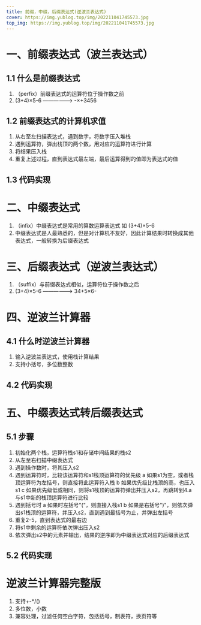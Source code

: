 ```yaml
---
title: 前缀，中缀，后缀表达式(逆波兰表达式)
cover: https://img.yublog.top/img/202211041745573.jpg
top_img: https://img.yublog.top/img/202211041745573.jpg
---
```


# 一、前缀表达式（波兰表达式）
## 1.1 什么是前缀表达式
1. （perfix）前缀表达式的运算符位于操作数之前
2. (3+4)×5-6 ——————> -×+3456
## 1.2 前缀表达式的计算机求值
1. 从右至左扫描表达式，遇到数字，将数字压入堆栈
2. 遇到运算符，弹出栈顶的两个数，用对应的运算符进行计算
3. 将结果压入栈
4. 重复上述过程，直到表达式最左端，最后运算得到的值即为表达式的值
## 1.3 代码实现

# 二、中缀表达式
1. （infix）中缀表达式是常用的算数运算表达式 如 (3+4)×5-6
2. 中缀表达式是人最熟悉的，但是对计算机不友好，因此计算结果时转换成其他表达式，一般转换为后缀表达式

# 三、后缀表达式（逆波兰表达式）
1. （suffix）与前缀表达式相似，运算符位于操作数之后
2. (3+4)×5-6 ——————> 34+5×6-

# 四、逆波兰计算器
## 4.1 什么时逆波兰计算器
1. 输入逆波兰表达式，使用栈计算结果
2. 支持小括号，多位数整数
## 4.2 代码实现

# 五、中缀表达式转后缀表达式
## 5.1 步骤
1. 初始化两个栈，运算符栈s1和存储中间结果的栈s2
2. 从左至右扫描中缀表达式
3. 遇到操作数时，将其压入s2
4. 遇到运算符时，比较该运算符和s1栈顶运算符的优先级
	a 如果s1为空，或者栈顶运算符为左括号，则直接将此运算符入栈
	b 如果优先级比栈顶的高，也压入s1
	c 如果优先级低或相同，则将s1栈顶的运算符弹出并压入s2，再跳转到4.a与s1中新的栈顶运算符进行比较
5. 遇到括号时
	a 如果时左括号"("，则直接入栈s1
	b 如果是右括号")"，则依次弹出s1栈顶的运算符，并压入s2，直到遇到最括号为止，并弹出左括号
6. 重复2-5，直到表达式的最右边
7. 将s1中剩余的运算符依次弹出压入s2
8. 依次弹出s2中的元素并输出，结果的逆序即为中缀表达式对应的后缀表达式
## 5.2 代码实现

# 逆波兰计算器完整版
1. 支持+-*/()
2. 多位数，小数
3. 兼容处理，过滤任何空白字符，包括括号，制表符，换页符等
